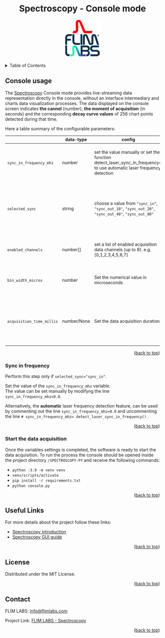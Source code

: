 <a name="readme-top"></a>

<div align="center">
  <h1>Spectroscopy - Console mode </h1>
</div>
<div align="center">
  <a href="https://www.flimlabs.com/">
    <img src="../assets/images/shared/spectroscopy-logo.png" alt="Logo" width="120" height="120">
  </a>
</div>
<br>

<!-- TABLE OF CONTENTS -->
<details>
  <summary>Table of Contents</summary>
  <ol>
    <li>
      <a href="#console-usage">Console Usage</a>
      <ul>
          <li><a href="#sync-in-frequency">Sync in frequency</a></li>            
          <li><a href="#start-the-data-acquisition">Start the data acquisition</a></li> 
      </ul>
    </li>
    <li><a href="#useful-links">Useful links</a></li>
    <li><a href="#license">License</a></li>
    <li><a href="#contact">Contact</a></li>
  </ol>
</details>

## Console usage

<div align="center">
    <!-- <img src="../assets/images/python/intensity-tracing-console.png" alt="GUI" width="100%"> -->
</div>

The [Spectroscopy](https://github.com/flim-labs/spectroscopy-py) Console mode provides live-streaming data representation directly in the console, without an interface intermediary and charts data visualization processes.
The data displayed on the console screen indicates **the cannel** (number), **the moment of acquisition** (in seconds) and the corresponding **decay curve values** of 256 chart points detected during that time.

Here a table summary of the configurable parameters:

|                           | data-type   | config                                                                                                                 | default                                                                                    | explanation                                                                                                |
| ------------------------- | ----------- | ---------------------------------------------------------------------------------------------------------------------- | ------------------------------------------------------------------------------------------ | ---------------------------------------------------------------------------------------------------------- |
| `sync_in_frequency_mhz`   | number      | set the value manually or set the function detect_laser_sync_in_frequency() to use automatic laser frequency detection | check the [Sync in frequency](#sync-in-frequency) paragraph for more detailed information. |
| `selected_sync`           | string      | choose a value from `"sync_in"`, `"sync_out_10"`, `"sync_out_20"`, `"sync_out_40"`, `"sync_out_80"`                    | `"sync_in"`                                                                                | select whether you will connect to the `sync_in` or the `sync_out` port of your FLIM LABS acquisition card |
| `enabled_channels`        | number[]    | set a list of enabled acquisition data channels (up to 8). e.g. [0,1,2,3,4,5,6,7]                                      | [1]                                                                                        | the list of enabled channels for photons data acquisition                                                  |
| `bin_width_micros`        | number      | Set the numerical value in microseconds                                                                                | 1000 (ms)                                                                                  | the time duration to wait for photons count accumulation.                                                  |
| `acquisition_time_millis` | number/None | Set the data acquisition duration                                                                                      | None                                                                                       | The acquisition duration could be determinate (_numeric value_) or indeterminate (_None_)                  |

 <p align="right">(<a href="#readme-top">back to top</a>)</p>

### Sync in frequency

Perform this step only if `selected_sync="sync_in"`.

Set the value of the `sync_in_frequency_mhz` variable.  
The value can be set manually by modifyng the line `sync_in_frequency_mhz=0.0`.

Alternatively, the **automatic** laser frequency detection feature, can be used by commenting out the line `sync_in_frequency_mhz=0.0` and uncommenting the line `# sync_in_frequency_mhz= detect_laser_sync_in_frequency()` .

<p align="right">(<a href="#readme-top">back to top</a>)</p>

### Start the data acquisition

Once the variables settings is completed, the software is ready to start the data acquisition.
To run the process the console should be opened inside the project directory `/SPECTROSCOPY-PY` and receive the following commands:

- `python -3.9 -m venv venv`
- `venv/scripts/activate`
- `pip install -r requirements.txt`
- `python console.py`

<p align="right">(<a href="#readme-top">back to top</a>)</p>

## Useful Links

For more details about the project follow these links:

- [Spectroscopy introduction](../index.md)
- [Spectroscopy GUI guide](../v1.1/index.md)

<p align="right">(<a href="#readme-top">back to top</a>)</p>

## License

Distributed under the MIT License.

<p align="right">(<a href="#readme-top">back to top</a>)</p>

<!-- CONTACT -->

## Contact

FLIM LABS: info@flimlabs.com

Project Link: [FLIM LABS - Spectroscopy](https://github.com/flim-labs/spectroscopy-py)

<p align="right">(<a href="#readme-top">back to top</a>)</p>
